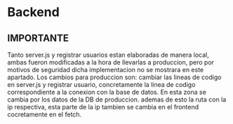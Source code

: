 # Backend


## IMPORTANTE
Tanto server.js y registrar usuarios estan elaboradas de manera local, ambas fueron modificadas a la hora de llevarlas a produccion, pero por motivos de seguridad dicha implementacion no se mostrara
en este apartado. Los cambios para produccion son: cambiar las lineas de codigo en server.js y registrar usuario, concretamente la linea de codigo correspondiente a la conexion con la base de datos.
En esta zona se cambia por los datos de la DB de produccion. ademas de esto la ruta con la ip respectiva, esta parte de la ip tambien se cambia en el frontend cocretamente en el fetch.

